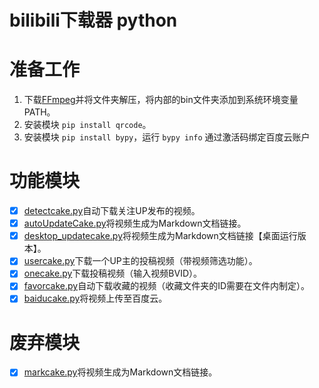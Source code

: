 # bilibili下载器  python

# 准备工作

1. 下载[FFmpeg](https://www.gyan.dev/ffmpeg/builds/ffmpeg-release-full.7z)并将文件夹解压，将内部的bin文件夹添加到系统环境变量PATH。
2. 安装模块 `pip install qrcode`。
3. 安装模块 `pip install bypy`，运行 `bypy info` 通过激活码绑定百度云账户

# 功能模块

- [x] [detectcake.py](./detectcake.py)自动下载关注UP发布的视频。
- [x] [autoUpdateCake.py](./autoUpdateCake.py)将视频生成为Markdown文档链接。
- [x] [desktop_updatecake.py](./desktop_updatecake.py)将视频生成为Markdown文档链接【桌面运行版本】。
- [x] [usercake.py](./usercake.py)下载一个UP主的投稿视频（带视频筛选功能）。
- [x] [onecake.py](./usercake.py)下载投稿视频（输入视频BVID）。
- [x] [favorcake.py](./favorcake.py)自动下载收藏的视频（收藏文件夹的ID需要在文件内制定）。
- [x] [baiducake.py](./baiducake.py)将视频上传至百度云。

# 废弃模块

- [x] [markcake.py](./markcake.py)将视频生成为Markdown文档链接。






